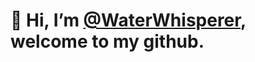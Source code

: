 # 👋 Hi, I’m [@WaterWhisperer](https://github.com/WaterWhisperer), welcome to my github.


<!---
WaterWhisperer/WaterWhisperer is a ✨ special ✨ repository because its `README.md` (this file) appears on your GitHub profile.
You can click the Preview link to take a look at your changes.
--->
